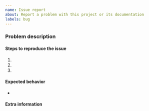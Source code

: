 ```yaml
---
name: Issue report
about: Report a problem with this project or its documentation
labels: bug
---
```


<!--
Thanks for your issue report!

In order for us to be able to reproduce the problem and identify the root cause
quickly, we kindly ask you to include *all* the information requested below in
your issue report. It saves us a lot of effort and allows us to provide you
with a solution with as little delay as possible.

Issues submitted without the requested information will be closed.
Thank you for your understanding.
-->

### Problem description

<!--
Please be as descriptive as possible regarding the encountered issue versus the
expected outcome.
-->

#### Steps to reproduce the issue

1.
2.
3.

#### Expected behavior

-

#### Extra information

